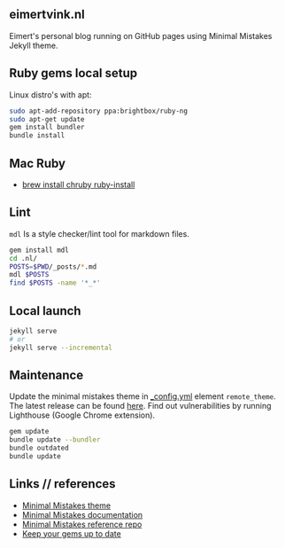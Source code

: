 ## eimertvink.nl
Eimert's personal blog running on GitHub pages using Minimal Mistakes Jekyll theme.

## Ruby gems local setup
Linux distro's with apt:
```bash
sudo apt-add-repository ppa:brightbox/ruby-ng
sudo apt-get update
gem install bundler
bundle install
```

## Mac Ruby
- [brew install chruby ruby-install](https://stackoverflow.com/questions/51126403/you-dont-have-write-permissions-for-the-library-ruby-gems-2-3-0-directory-ma)

## Lint
`mdl` Is a style checker/lint tool for markdown files.
```bash
gem install mdl
cd .nl/
POSTS=$PWD/_posts/*.md
mdl $POSTS
find $POSTS -name '*_*'
```

## Local launch
```bash
jekyll serve
# or
jekyll serve --incremental
```

## Maintenance
Update the minimal mistakes theme in [_config.yml](_config.yml) element `remote_theme`. The latest release can be found [here](https://mmistakes.github.io/minimal-mistakes/).
Find out vulnerabilities by running Lighthouse (Google Chrome extension).
```bash
gem update
bundle update --bundler
bundle outdated
bundle update
```

## Links // references
- [Minimal Mistakes theme](https://github.com/mmistakes/minimal-mistakes)
- [Minimal Mistakes documentation](https://mmistakes.github.io/minimal-mistakes/docs/quick-start-guide/)
- [Minimal Mistakes reference repo](https://github.com/weiyangtham/weiyangtham.github.io)
- [Keep your gems up to date](https://thoughtbot.com/blog/keep-your-gems-up-to-date)

